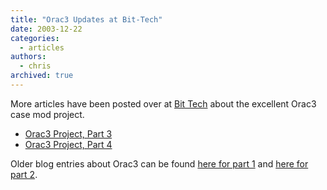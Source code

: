 ```yaml
---
title: "Orac3 Updates at Bit-Tech"
date: 2003-12-22
categories:
  - articles
authors:
  - chris
archived: true
---
```


More articles have been posted over at [Bit Tech](http://bit-tech.net/ "Bit Tech") about the excellent Orac3 case mod project.

- [Orac3 Project, Part 3](http://bit-tech.net/article/118/ "Orac3 Part 3")
- [Orac3 Project, Part 4](http://bit-tech.net/article/119/ "Orac3 Part 4")

Older blog entries about Orac3 can be found [here for part 1](/blog/ive-got-the-bug-again/ "Entry for Orac Part 1") and [here for part 2](/blog/worlds-greatest-pc-mod-pt-2/ "Entry for Orac Part 2").
